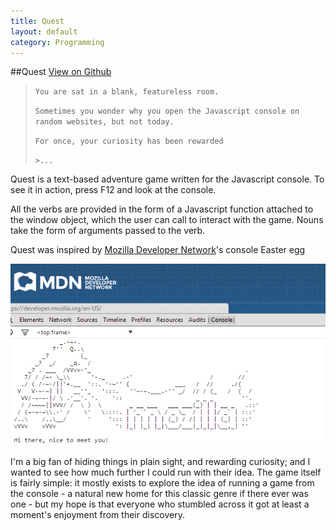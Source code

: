 ```yaml
---
title: Quest
layout: default
category: Programming
---
```

##Quest
[View on Github](https://github.com/malacandrian/malacandrian.github.io/blob/master/src/adventure.js)

>`You are sat in a blank, featureless room.`
>
>`Sometimes you wonder why you open the Javascript console on random websites, but not today.`
>
>`For once, your curiosity has been rewarded`
>
>`>...`

Quest is a text-based adventure game written for the Javascript console. To see it in action, press F12 and look at the console.

All the verbs are provided in the form of a Javascript function attached to the window object, which the user can call to interact with the game. Nouns take the form of arguments passed to the verb.

Quest was inspired by [Mozilla Developer Network](https://developer.mozilla.org)'s console Easter egg

![Mozilla's console Easter egg](mozilla.png)

I'm a big fan of hiding things in plain sight, and rewarding curiosity; and I wanted to see how much further I could run with their idea. The game itself is fairly simple: it mostly exists to explore the idea of running a game from the console - a natural new home for this classic genre if there ever was one - but my hope is that everyone who stumbled across it got at least a moment's enjoyment from their discovery.